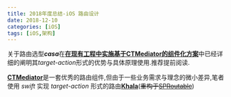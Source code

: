 ```yaml
---
title: 2018年度总结-iOS 路由设计
date: 2018-12-10
categories: [iOS]
tags: [iOS,架构]
---
```


关于路由选型***casa***在[**在现有工程中实施基于CTMediator的组件化方案**](https://casatwy.com/modulization_in_action.html)中已经详细的阐明其*target-action*形式的优势与具体原理使用.推荐提前阅读.

[**CTMediator**](https://github.com/casatwy/CTMediator)是一套优秀的路由组件,但由于一些业务需求与理念的微小差异,笔者使用 *swift* 实现 *target-action* 形式的路由[**Khala**](https://github.com/linhay/Khala)(~~重构于[SPRoutable](https://github.com/linhay/Routable)~~)

<!-- more -->

